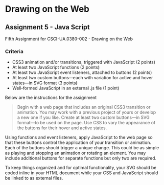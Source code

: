 # Drawing on the Web
## Assignment 5 - Java Script

Fifth Assignment for CSCI-UA.0380-002 - Drawing on the Web

### Criteria
  - CSS3 animation and/or transitions, triggered with JavaScript (2 points)
  - At least two JavaScript functions (2 points)
  - At least two JavaScript event listeners, attached to buttons (2 points)
  - At least two custom buttons—each with variation for active and hover states—in SVG format (3 points)
  - Well-formed JavaScript in an external .js file (1 point)

Below are the instructions for the assignment 

> Begin with a web page that includes an original CSS3 transition or animation. You may work with a previous project of yours or develop a new one if you like. Create at least two custom buttons—in SVG format—to be used on the page. Use CSS to vary the appearance of the buttons for their hover and active states.

Using functions and event listeners, apply JavaScript to the web page so that these buttons control the application of your transition or animation. Each of the buttons should trigger a unique change. This could be as simple as playing and stopping an animation or rotating an element. You may include additional buttons for separate functions but only two are required.

To keep things organized and for optimal functionality, your SVG should be coded inline in your HTML document while your CSS and JavaScript should be linked to as external files.
